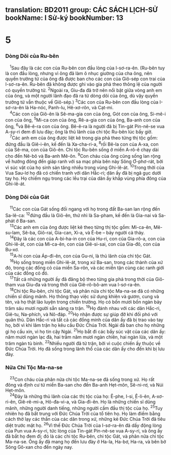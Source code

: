 translation: BD2011
group: CÁC SÁCH LỊCH-SỬ
bookName: I Sử-ký 
bookNumber: 13
-------

<div class="title"><h1>5</h1><h3>Dòng Dõi của Ru-bên</h3></div>
<span class="verse 1su_5_1"> <sup>1</sup>Sau đây là các con của Ru-bên con đầu lòng của I-sơ-ra-ên. (Ru-bên tuy là con đầu lòng, nhưng vì ông đã làm ô nhục giường của cha ông, nên quyền trưởng tử của ông đã được ban cho các con của Giô-sép con trai của I-sơ-ra-ên. Ru-bên đã không được ghi vào gia phả theo thông lệ của người có quyền trưởng tử. </span>
<span class="verse 1su_5_2"><sup>2</sup>Ngoài ra, Giu-đa đã trở nên nổi bật giữa vòng anh em của ông, và một người lãnh đạo đã ra từ dòng dõi của ông, dù vậy quyền trưởng tử vẫn thuộc về Giô-sép.) </span>
<span class="verse 1su_5_3"><sup>3</sup>Các con của Ru-bên con đầu lòng của I-sơ-ra-ên là Ha-nóc, Panh-lu, Hê-xơ-rôn, và Cạt-mi.<br/></span>
<span class="verse 1su_5_4"> <sup>4</sup>Các con của Giô-ên là Sê-ma-gia con của ông, Gót con của ông, Si-mê-i con của ông, </span>
<span class="verse 1su_5_5"><sup>5</sup>Mi-ca con của ông, Rê-a-gia con của ông, Ba-anh con của ông, </span>
<span class="verse 1su_5_6"><sup>6</sup>và Bê-ê-ra con của ông. Bê-ê-ra là người đã bị Tin-gát Pin-nê-se vua A-sy-ri đem đi lưu đày; ông là thủ lãnh của chi tộc Ru-bên lúc bấy giờ.<br/></span>
<span class="verse 1su_5_7"> <sup>7</sup>Các anh em của ông được liệt kê trong gia phả theo từng thị tộc gồm: đứng đầu là Giê-i-ên, kế đến là Xa-cha-ri-a, </span>
<span class="verse 1su_5_8"><sup>8</sup>rồi Bê-la con của A-xa, con của Sê-ma, con của Giô-ên. Chi tộc Ru-bên sống ở miền A-rô-ê chạy dài cho đến Nê-bô và Ba-anh Mê-ôn. </span>
<span class="verse 1su_5_9"><sup>9</sup>Con cháu của ông cũng sống lan rộng về hướng đông đến giáp ranh với sa mạc phía bên này Sông Ơ-phơ-rát, bởi vì súc vật của họ sinh sản tăng nhiều trong vùng Ghi-lê-át. </span>
<span class="verse 1su_5_10"><sup>10</sup>Trong thời của Vua Sau-lơ họ đã có chiến tranh với dân Hắc-ri; dân ấy đã bị ngã gục dưới tay họ. Họ chiếm ngụ trong các lều trại của dân ấy khắp vùng phía đông của Ghi-lê-át.<br/></span>
<div class="title"><h3>Dòng Dõi của Gát</h3></div>
<span class="verse 1su_5_11"> <sup>11</sup>Các con của Gát sống đối ngang với họ trong đất Ba-san lan rộng đến Sa-lê-ca: </span>
<span class="verse 1su_5_12"><sup>12</sup>đứng đầu là Giô-ên, thứ nhì là Sa-pham, kế đến là Gia-nai và Sa-phát ở Ba-san.<br/></span>
<span class="verse 1su_5_13"> <sup>13</sup>Các anh em của ông được liệt kê theo từng thị tộc gồm: Mi-ca-ên, Mê-su-lam, Sê-ba, Giô-rai, Gia-can, Xi-a, và Ê-be – bảy người cả thảy.<br/></span>
<span class="verse 1su_5_14"> <sup>14</sup>Ðây là các con của A-bi-ha-in con của Hu-ri, con của Gia-rô-a, con của Ghi-lê-át, con của Mi-ca-ên, con của Giê-si-sai, con của Gia-đô, con của Bu-xơ.<br/></span>
<span class="verse 1su_5_15"> <sup>15</sup>A-hi con của Áp-đi-ên, con của Gu-ni, là thủ lãnh của chi tộc Gát.<br/></span>
<span class="verse 1su_5_16"> <sup>16</sup>Họ sống trong miền Ghi-lê-át, trong xứ Ba-san, trong các thành của xứ đó, trong các đồng cỏ của miền Sa-rôn, và các miền tận cùng các ranh giới của các đồng cỏ đó.<br/></span>
<span class="verse 1su_5_17"> <sup>17</sup>Tất cả những người ấy đã đăng bộ theo từng gia phả trong thời của Giô-tham vua Giu-đa và trong thời của Giê-rô-bô-am vua I-sơ-ra-ên.<br/></span>
<span class="verse 1su_5_18"> <sup>18</sup>Chi tộc Ru-bên, chi tộc Gát, và phân nửa chi tộc Ma-na-se đã có những chiến sĩ dũng mãnh. Họ thông thạo việc sử dụng khiên và gươm, cung và tên, và họ thật lão luyện trong chiến trường. Họ có bốn mươi bốn ngàn bảy trăm sáu mươi người sẵn sàng ra trận. </span>
<span class="verse 1su_5_19"><sup>19</sup>Họ đánh nhau với các dân Hắc-ri, Giê-tu, Na-phích, và Nô-đáp. </span>
<span class="verse 1su_5_20"><sup>20</sup>Họ nhận được sự giúp đỡ khi đối phó với quân thù. Dân Hắc-ri và tất cả các đồng minh của dân ấy đã bị trao vào tay họ, bởi vì khi lâm trận họ kêu cầu Ðức Chúa Trời. Ngài đã ban cho họ những gì họ cầu xin, vì họ tin cậy Ngài. </span>
<span class="verse 1su_5_21"><sup>21</sup>Họ bắt đi các bầy súc vật của các dân ấy: năm mươi ngàn lạc đà, hai trăm năm mươi ngàn chiên, hai ngàn lừa, và một trăm ngàn tù binh. </span>
<span class="verse 1su_5_22"><sup>22</sup>Nhiều người đã tử trận, bởi vì cuộc chiến ấy thuộc về Ðức Chúa Trời. Họ đã sống trong lãnh thổ của các dân ấy cho đến khi bị lưu đày.<br/></span>
<div class="title"><h3>Nửa Chi Tộc Ma-na-se</h3></div>
<span class="verse 1su_5_23"> <sup>23</sup>Con cháu của phân nửa chi tộc Ma-na-se đã sống trong xứ. Họ rất đông và định cư từ miền Ba-san cho đến Ba-anh Hẹt-môn, Sê-ni-rơ, và Núi Hẹt-môn.<br/></span>
<span class="verse 1su_5_24"> <sup>24</sup>Ðây là những thủ lãnh của các thị tộc của họ: Ê-phe, I-si, Ê-li-ên, A-xơ-ri-ên, Giê-rê-mi-a, Hô-đa-vi-a, và Gia-đi-ên. Họ là những chiến sĩ dũng mãnh, những người danh tiếng, những người cầm đầu thị tộc của họ. </span>
<span class="verse 1su_5_25"><sup>25</sup>Tuy nhiên họ đã bất trung với Ðức Chúa Trời của tổ tiên họ. Họ làm điếm bằng cách thờ lạy các thần của các dân trong xứ, những kẻ Ðức Chúa Trời đã tiêu diệt trước mặt họ. </span>
<span class="verse 1su_5_26"><sup>26</sup>Vì thế Ðức Chúa Trời của I-sơ-ra-ên đã dấy động lòng của Pun vua A-sy-ri, tức lòng của Tin-gát Pin-nê-se vua A-sy-ri, và ông ấy đã bắt họ đem đi; đó là các chi tộc Ru-bên, chi tộc Gát, và phân nửa chi tộc Ma-na-se. Ông ấy đã mang họ đến lưu đày ở Ha-la, Ha-bơ, Ha-ra, và bên bờ Sông Gô-xan cho đến ngày nay.<br/></span>
